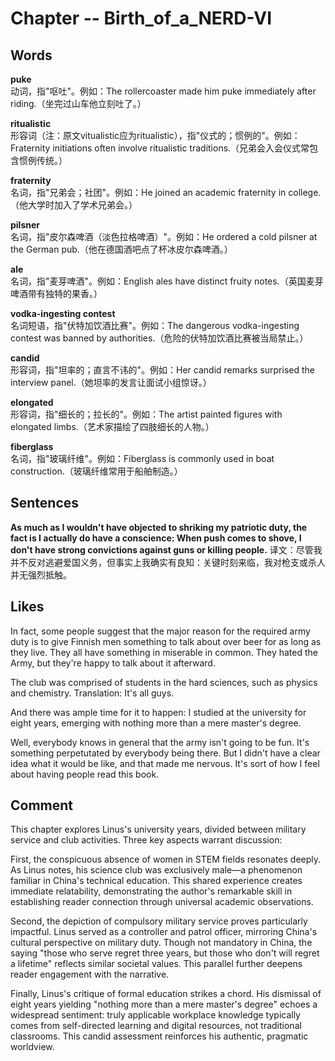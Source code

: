 # Chapter -- Birth_of_a_NERD-VI

## Words
**puke**  
动词，指"呕吐"。例如：The rollercoaster made him puke immediately after riding.（坐完过山车他立刻吐了。）

**ritualistic**  
形容词（注：原文vitualistic应为ritualistic），指"仪式的；惯例的"。例如：Fraternity initiations often involve ritualistic traditions.（兄弟会入会仪式常包含惯例传统。）

**fraternity**  
名词，指"兄弟会；社团"。例如：He joined an academic fraternity in college.（他大学时加入了学术兄弟会。）

**pilsner**  
名词，指"皮尔森啤酒（淡色拉格啤酒）"。例如：He ordered a cold pilsner at the German pub.（他在德国酒吧点了杯冰皮尔森啤酒。）

**ale**  
名词，指"麦芽啤酒"。例如：English ales have distinct fruity notes.（英国麦芽啤酒带有独特的果香。）

**vodka-ingesting contest**  
名词短语，指"伏特加饮酒比赛"。例如：The dangerous vodka-ingesting contest was banned by authorities.（危险的伏特加饮酒比赛被当局禁止。）

**candid**  
形容词，指"坦率的；直言不讳的"。例如：Her candid remarks surprised the interview panel.（她坦率的发言让面试小组惊讶。）

**elongated**  
形容词，指"细长的；拉长的"。例如：The artist painted figures with elongated limbs.（艺术家描绘了四肢细长的人物。）

**fiberglass**  
名词，指"玻璃纤维"。例如：Fiberglass is commonly used in boat construction.（玻璃纤维常用于船舶制造。）

## Sentences
**As much as I wouldn't have objected to shriking my patriotic duty, the fact is I actually do have a conscience: When push comes to shove, I don't have strong convictions against guns or killing people.**
译文：尽管我并不反对逃避爱国义务，但事实上我确实有良知：关键时刻来临，我对枪支或杀人并无强烈抵触。

## Likes
In fact, some people suggest that the major reason for the required army duty is to give Finnish men something to talk about over beer for as long as they live. They all have something in miserable in common. They hated the Army, but they're happy to talk about it afterward. 

The club was comprised of students in the hard sciences, such as physics and chemistry. Translation: It's all guys. 

And there was ample time for it to happen: I studied at the university for eight years, emerging with nothing more than a mere master's degree. 

Well, everybody knows in general that the army isn't going to be fun. It's something perpetutated by everybody being there. But I didn't have a clear idea what it would be like, and that made me nervous. It's sort of how I feel about having people read this book. 

## Comment
This chapter explores Linus's university years, divided between military service and club activities. Three key aspects warrant discussion:  

First, the conspicuous absence of women in STEM fields resonates deeply. As Linus notes, his science club was exclusively male—a phenomenon familiar in China's technical education. This shared experience creates immediate relatability, demonstrating the author's remarkable skill in establishing reader connection through universal academic observations.  

Second, the depiction of compulsory military service proves particularly impactful. Linus served as a controller and patrol officer, mirroring China's cultural perspective on military duty. Though not mandatory in China, the saying "those who serve regret three years, but those who don't will regret a lifetime" reflects similar societal values. This parallel further deepens reader engagement with the narrative.  

Finally, Linus's critique of formal education strikes a chord. His dismissal of eight years yielding "nothing more than a mere master's degree" echoes a widespread sentiment: truly applicable workplace knowledge typically comes from self-directed learning and digital resources, not traditional classrooms. This candid assessment reinforces his authentic, pragmatic worldview.